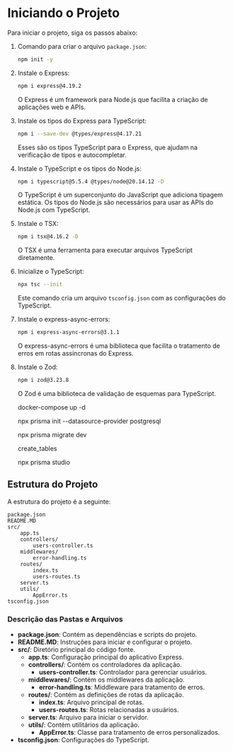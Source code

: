 # Iniciando o Projeto

Para iniciar o projeto, siga os passos abaixo:

1. Comando para criar o arquivo `package.json`:
    ```sh
    npm init -y
    ```

2. Instale o Express:
    ```sh
    npm i express@4.19.2
    ```
    O Express é um framework para Node.js que facilita a criação de aplicações web e APIs.

3. Instale os tipos do Express para TypeScript:
    ```sh
    npm i --save-dev @types/express@4.17.21
    ```
    Esses são os tipos TypeScript para o Express, que ajudam na verificação de tipos e autocompletar.

4. Instale o TypeScript e os tipos do Node.js:
    ```sh
    npm i typescript@5.5.4 @types/node@20.14.12 -D
    ```
    O TypeScript é um superconjunto do JavaScript que adiciona tipagem estática. Os tipos do Node.js são necessários para usar as APIs do Node.js com TypeScript.

5. Instale o TSX:
    ```sh
    npm i tsx@4.16.2 -D
    ```
    O TSX é uma ferramenta para executar arquivos TypeScript diretamente.

6. Inicialize o TypeScript:
    ```sh
    npx tsc --init
    ```
    Este comando cria um arquivo `tsconfig.json` com as configurações do TypeScript.

7. Instale o express-async-errors:
    ```sh
    npm i express-async-errors@3.1.1
    ```
    O express-async-errors é uma biblioteca que facilita o tratamento de erros em rotas assíncronas do Express.

8. Instale o Zod:
    ```sh
    npm i zod@3.23.8
    ```
    O Zod é uma biblioteca de validação de esquemas para TypeScript.

    docker-compose up -d

    npx prisma init --datasource-provider postgresql

    npx prisma migrate dev

    create_tables

    npx prisma studio


## Estrutura do Projeto

A estrutura do projeto é a seguinte:

```
package.json
README.MD
src/
    app.ts
    controllers/
        users-controller.ts
    middlewares/
        error-handling.ts
    routes/
        index.ts
        users-routes.ts
    server.ts
    utils/
        AppError.ts
tsconfig.json
```

### Descrição das Pastas e Arquivos

- **package.json**: Contém as dependências e scripts do projeto.
- **README.MD**: Instruções para iniciar e configurar o projeto.
- **src/**: Diretório principal do código fonte.
  - **app.ts**: Configuração principal do aplicativo Express.
  - **controllers/**: Contém os controladores da aplicação.
    - **users-controller.ts**: Controlador para gerenciar usuários.
  - **middlewares/**: Contém os middlewares da aplicação.
    - **error-handling.ts**: Middleware para tratamento de erros.
  - **routes/**: Contém as definições de rotas da aplicação.
    - **index.ts**: Arquivo principal de rotas.
    - **users-routes.ts**: Rotas relacionadas a usuários.
  - **server.ts**: Arquivo para iniciar o servidor.
  - **utils/**: Contém utilitários da aplicação.
    - **AppError.ts**: Classe para tratamento de erros personalizados.
- **tsconfig.json**: Configurações do TypeScript.